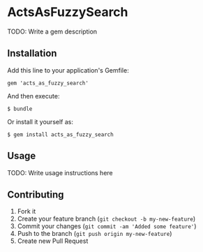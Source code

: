 # ActsAsFuzzySearch

TODO: Write a gem description

## Installation

Add this line to your application's Gemfile:

    gem 'acts_as_fuzzy_search'

And then execute:

    $ bundle

Or install it yourself as:

    $ gem install acts_as_fuzzy_search

## Usage

TODO: Write usage instructions here

## Contributing

1. Fork it
2. Create your feature branch (`git checkout -b my-new-feature`)
3. Commit your changes (`git commit -am 'Added some feature'`)
4. Push to the branch (`git push origin my-new-feature`)
5. Create new Pull Request
